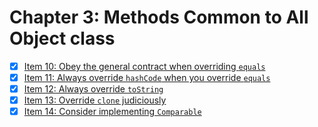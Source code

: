# Chapter 3: Methods Common to All Object class

- [x] [Item 10: Obey the general contract when overriding `equals`](./item10)
- [x] [Item 11: Always override `hashCode` when you override `equals`](./item11)
- [x] [Item 12: Always override `toString`](./item12)
- [x] [Item 13: Override `clone` judiciously](./item13)
- [x] [Item 14: Consider implementing `Comparable`](./item14)
